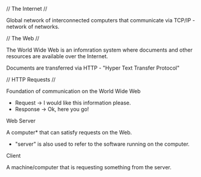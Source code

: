 // The Internet //

Global network of interconnected computers that communicate via TCP/IP - network of networks.


// The Web //

The World Wide Web is an infomration system where documents and other resources are available over the Internet.

Documents are transferred via HTTP - "Hyper Text Transfer Protocol"


// HTTP Requests //

Foundation of communication on the World Wide Web 
- Request -> I would like this information please.
- Response -> Ok, here you go!


Web Server

A computer* that can satisfy requests on the Web.
* "server" is also used to refer to the software running on the computer.

Client

A machine/computer that is requesting something from the server.

